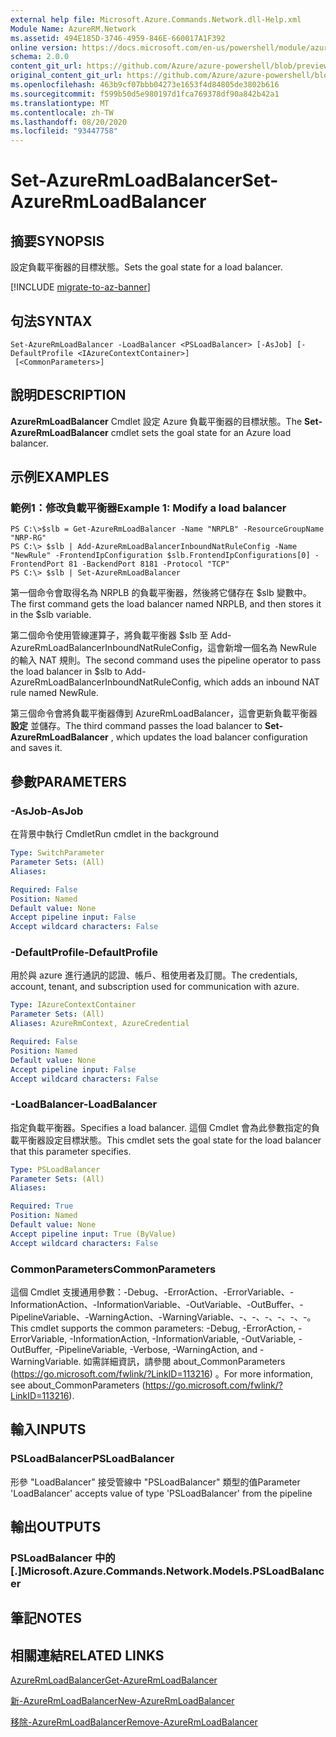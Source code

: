 ```yaml
---
external help file: Microsoft.Azure.Commands.Network.dll-Help.xml
Module Name: AzureRM.Network
ms.assetid: 494E185D-3746-4959-846E-660017A1F392
online version: https://docs.microsoft.com/en-us/powershell/module/azurerm.network/set-azurermloadbalancer
schema: 2.0.0
content_git_url: https://github.com/Azure/azure-powershell/blob/preview/src/ResourceManager/Network/Commands.Network/help/Set-AzureRmLoadBalancer.md
original_content_git_url: https://github.com/Azure/azure-powershell/blob/preview/src/ResourceManager/Network/Commands.Network/help/Set-AzureRmLoadBalancer.md
ms.openlocfilehash: 463b9cf07bbb04273e1653f4d84805de3802b616
ms.sourcegitcommit: f599b50d5e980197d1fca769378df90a842b42a1
ms.translationtype: MT
ms.contentlocale: zh-TW
ms.lasthandoff: 08/20/2020
ms.locfileid: "93447758"
---
```

# <span data-ttu-id="c2ca2-101">Set-AzureRmLoadBalancer</span><span class="sxs-lookup"><span data-stu-id="c2ca2-101">Set-AzureRmLoadBalancer</span></span>

## <span data-ttu-id="c2ca2-102">摘要</span><span class="sxs-lookup"><span data-stu-id="c2ca2-102">SYNOPSIS</span></span>
<span data-ttu-id="c2ca2-103">設定負載平衡器的目標狀態。</span><span class="sxs-lookup"><span data-stu-id="c2ca2-103">Sets the goal state for a load balancer.</span></span>

[!INCLUDE [migrate-to-az-banner](../../includes/migrate-to-az-banner.md)]

## <span data-ttu-id="c2ca2-104">句法</span><span class="sxs-lookup"><span data-stu-id="c2ca2-104">SYNTAX</span></span>

```
Set-AzureRmLoadBalancer -LoadBalancer <PSLoadBalancer> [-AsJob] [-DefaultProfile <IAzureContextContainer>]
 [<CommonParameters>]
```

## <span data-ttu-id="c2ca2-105">說明</span><span class="sxs-lookup"><span data-stu-id="c2ca2-105">DESCRIPTION</span></span>
<span data-ttu-id="c2ca2-106">**AzureRmLoadBalancer** Cmdlet 設定 Azure 負載平衡器的目標狀態。</span><span class="sxs-lookup"><span data-stu-id="c2ca2-106">The **Set-AzureRmLoadBalancer** cmdlet sets the goal state for an Azure load balancer.</span></span>

## <span data-ttu-id="c2ca2-107">示例</span><span class="sxs-lookup"><span data-stu-id="c2ca2-107">EXAMPLES</span></span>

### <span data-ttu-id="c2ca2-108">範例1：修改負載平衡器</span><span class="sxs-lookup"><span data-stu-id="c2ca2-108">Example 1: Modify a load balancer</span></span>
```
PS C:\>$slb = Get-AzureRmLoadBalancer -Name "NRPLB" -ResourceGroupName "NRP-RG"
PS C:\> $slb | Add-AzureRmLoadBalancerInboundNatRuleConfig -Name "NewRule" -FrontendIpConfiguration $slb.FrontendIpConfigurations[0] -FrontendPort 81 -BackendPort 8181 -Protocol "TCP"
PS C:\> $slb | Set-AzureRmLoadBalancer
```

<span data-ttu-id="c2ca2-109">第一個命令會取得名為 NRPLB 的負載平衡器，然後將它儲存在 $slb 變數中。</span><span class="sxs-lookup"><span data-stu-id="c2ca2-109">The first command gets the load balancer named NRPLB, and then stores it in the $slb variable.</span></span>

<span data-ttu-id="c2ca2-110">第二個命令使用管線運算子，將負載平衡器 $slb 至 Add-AzureRmLoadBalancerInboundNatRuleConfig，這會新增一個名為 NewRule 的輸入 NAT 規則。</span><span class="sxs-lookup"><span data-stu-id="c2ca2-110">The second command uses the pipeline operator to pass the load balancer in $slb to Add-AzureRmLoadBalancerInboundNatRuleConfig, which adds an inbound NAT rule named NewRule.</span></span>

<span data-ttu-id="c2ca2-111">第三個命令會將負載平衡器傳到 AzureRmLoadBalancer，這會更新負載平衡器 **設定** 並儲存。</span><span class="sxs-lookup"><span data-stu-id="c2ca2-111">The third command passes the load balancer to **Set-AzureRmLoadBalancer** , which updates the load balancer configuration and saves it.</span></span>

## <span data-ttu-id="c2ca2-112">參數</span><span class="sxs-lookup"><span data-stu-id="c2ca2-112">PARAMETERS</span></span>

### <span data-ttu-id="c2ca2-113">-AsJob</span><span class="sxs-lookup"><span data-stu-id="c2ca2-113">-AsJob</span></span>
<span data-ttu-id="c2ca2-114">在背景中執行 Cmdlet</span><span class="sxs-lookup"><span data-stu-id="c2ca2-114">Run cmdlet in the background</span></span>

```yaml
Type: SwitchParameter
Parameter Sets: (All)
Aliases: 

Required: False
Position: Named
Default value: None
Accept pipeline input: False
Accept wildcard characters: False
```

### <span data-ttu-id="c2ca2-115">-DefaultProfile</span><span class="sxs-lookup"><span data-stu-id="c2ca2-115">-DefaultProfile</span></span>
<span data-ttu-id="c2ca2-116">用於與 azure 進行通訊的認證、帳戶、租使用者及訂閱。</span><span class="sxs-lookup"><span data-stu-id="c2ca2-116">The credentials, account, tenant, and subscription used for communication with azure.</span></span>

```yaml
Type: IAzureContextContainer
Parameter Sets: (All)
Aliases: AzureRmContext, AzureCredential

Required: False
Position: Named
Default value: None
Accept pipeline input: False
Accept wildcard characters: False
```

### <span data-ttu-id="c2ca2-117">-LoadBalancer</span><span class="sxs-lookup"><span data-stu-id="c2ca2-117">-LoadBalancer</span></span>
<span data-ttu-id="c2ca2-118">指定負載平衡器。</span><span class="sxs-lookup"><span data-stu-id="c2ca2-118">Specifies a load balancer.</span></span>
<span data-ttu-id="c2ca2-119">這個 Cmdlet 會為此參數指定的負載平衡器設定目標狀態。</span><span class="sxs-lookup"><span data-stu-id="c2ca2-119">This cmdlet sets the goal state for the load balancer that this parameter specifies.</span></span>

```yaml
Type: PSLoadBalancer
Parameter Sets: (All)
Aliases: 

Required: True
Position: Named
Default value: None
Accept pipeline input: True (ByValue)
Accept wildcard characters: False
```

### <span data-ttu-id="c2ca2-120">CommonParameters</span><span class="sxs-lookup"><span data-stu-id="c2ca2-120">CommonParameters</span></span>
<span data-ttu-id="c2ca2-121">這個 Cmdlet 支援通用參數：-Debug、-ErrorAction、-ErrorVariable、-InformationAction、-InformationVariable、-OutVariable、-OutBuffer、-PipelineVariable、-WarningAction、-WarningVariable、-、-、-、-、-、-。</span><span class="sxs-lookup"><span data-stu-id="c2ca2-121">This cmdlet supports the common parameters: -Debug, -ErrorAction, -ErrorVariable, -InformationAction, -InformationVariable, -OutVariable, -OutBuffer, -PipelineVariable, -Verbose, -WarningAction, and -WarningVariable.</span></span> <span data-ttu-id="c2ca2-122">如需詳細資訊，請參閱 about_CommonParameters (https://go.microsoft.com/fwlink/?LinkID=113216) 。</span><span class="sxs-lookup"><span data-stu-id="c2ca2-122">For more information, see about_CommonParameters (https://go.microsoft.com/fwlink/?LinkID=113216).</span></span>

## <span data-ttu-id="c2ca2-123">輸入</span><span class="sxs-lookup"><span data-stu-id="c2ca2-123">INPUTS</span></span>

### <span data-ttu-id="c2ca2-124">PSLoadBalancer</span><span class="sxs-lookup"><span data-stu-id="c2ca2-124">PSLoadBalancer</span></span>
<span data-ttu-id="c2ca2-125">形參 "LoadBalancer" 接受管線中 "PSLoadBalancer" 類型的值</span><span class="sxs-lookup"><span data-stu-id="c2ca2-125">Parameter 'LoadBalancer' accepts value of type 'PSLoadBalancer' from the pipeline</span></span>

## <span data-ttu-id="c2ca2-126">輸出</span><span class="sxs-lookup"><span data-stu-id="c2ca2-126">OUTPUTS</span></span>

### <span data-ttu-id="c2ca2-127">PSLoadBalancer 中的 [.]</span><span class="sxs-lookup"><span data-stu-id="c2ca2-127">Microsoft.Azure.Commands.Network.Models.PSLoadBalancer</span></span>

## <span data-ttu-id="c2ca2-128">筆記</span><span class="sxs-lookup"><span data-stu-id="c2ca2-128">NOTES</span></span>

## <span data-ttu-id="c2ca2-129">相關連結</span><span class="sxs-lookup"><span data-stu-id="c2ca2-129">RELATED LINKS</span></span>

[<span data-ttu-id="c2ca2-130">AzureRmLoadBalancer</span><span class="sxs-lookup"><span data-stu-id="c2ca2-130">Get-AzureRmLoadBalancer</span></span>](./Get-AzureRmLoadBalancer.md)

[<span data-ttu-id="c2ca2-131">新-AzureRmLoadBalancer</span><span class="sxs-lookup"><span data-stu-id="c2ca2-131">New-AzureRmLoadBalancer</span></span>](./New-AzureRmLoadBalancer.md)

[<span data-ttu-id="c2ca2-132">移除-AzureRmLoadBalancer</span><span class="sxs-lookup"><span data-stu-id="c2ca2-132">Remove-AzureRmLoadBalancer</span></span>](./Remove-AzureRmLoadBalancer.md)


